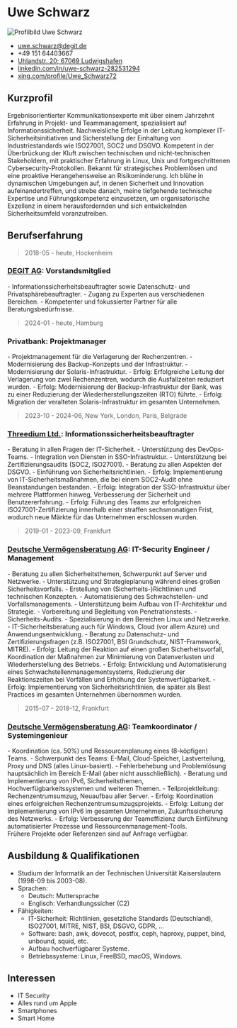 <div class="profile">

# Uwe Schwarz

![Profilbild Uwe Schwarz](pics/foto.jpg)

- <i class="fa-solid fa-envelope"></i> [uwe.schwarz@degit.de](mailto:uwe.schwarz@degit.de)
- <i class="fa-solid fa-phone"></i> +49 151 64403667
- <i class="fa-solid fa-location-dot"></i> [Uhlandstr. 20; 67069 Ludwigshafen](https://osm.org/go/0Da~K0Gho?way=377723173)
- <i class="fa-brands fa-linkedin-in"></i> [linkedin.com/in/uwe-schwarz-282531294](https://www.linkedin.com/in/uwe-schwarz-282531294/)
- <i class="fa-brands fa-xing"></i> [xing.com/profile/Uwe_Schwarz72](https://www.xing.com/profile/Uwe_Schwarz72)

</div>

## Kurzprofil

Ergebnisorientierter Kommunikationsexperte mit über einem Jahrzehnt Erfahrung in Projekt- und Teammanagement, spezialisiert auf Informationssicherheit. Nachweisliche Erfolge in der Leitung komplexer IT-Sicherheitsinitiativen und Sicherstellung der Einhaltung von Industriestandards wie ISO27001, SOC2 und DSGVO. Kompetent in der Überbrückung der Kluft zwischen technischen und nicht-technischen Stakeholdern, mit praktischer Erfahrung in Linux, Unix und fortgeschrittenen Cybersecurity-Protokollen. Bekannt für strategisches Problemlösen und eine proaktive Herangehensweise an Risikominderung. Ich blühe in dynamischen Umgebungen auf, in denen Sicherheit und Innovation aufeinandertreffen, und strebe danach, meine tiefgehende technische Expertise und Führungskompetenz einzusetzen, um organisatorische Exzellenz in einem herausfordernden und sich entwickelnden Sicherheitsumfeld voranzutreiben.

## Berufserfahrung

<!-- Start of block -->
> 2018-05 - heute, Hockenheim

### [DEGIT AG](https://degit.de/): Vorstandsmitglied

<div class="worklist" style="background-image: url(pics/degit.png);">
- Informationssicherheitsbeauftragter sowie Datenschutz- und Privatsphärebeauftragter.
- Zugang zu Experten aus verschiedenen Bereichen.
- Kompetenter und fokussierter Partner für alle Beratungsbedürfnisse.
</div>
<!-- End of block -->

<!-- Start of block -->
> 2024-01 - heute, Hamburg

### Privatbank: Projektmanager

<div class="worklist">
- Projektmanagement für die Verlagerung der Rechenzentren.
- Modernisierung des Backup-Konzepts und der Infrastruktur.
- Modernisierung der Solaris-Infrastruktur.
- <span custom-style="achievement" class="achievement">Erfolg:</span> Erfolgreiche Leitung der Verlagerung von zwei Rechenzentren, wodurch die Ausfallzeiten reduziert wurden.
- <span custom-style="achievement" class="achievement">Erfolg:</span> Modernisierung der Backup-Infrastruktur der Bank, was zu einer Reduzierung der Wiederherstellungszeiten (RTO) führte.
- <span custom-style="achievement" class="achievement">Erfolg:</span> Migration der veralteten Solaris-Infrastruktur im gesamten Unternehmen.
</div>
<!-- End of block -->

<div class="pagebreak"></div>

<!-- Start of block -->
> 2023-10 - 2024-06, New York, London, Paris, Belgrade

### [Threedium Ltd.](https://threedium.io/): Informationssicherheitsbeauftragter

<div class="worklist" style="background-image: url(pics/threedium.svg);">
- Beratung in allen Fragen der IT-Sicherheit.
- Unterstützung des DevOps-Teams.
- Integration von Diensten in SSO-Infrastruktur.
- Unterstützung bei Zertifizierungsaudits (SOC2, ISO27001).
- Beratung zu allen Aspekten der DSGVO.
- Einführung von Sicherheitsrichtlinien.
- <span custom-style="achievement" class="achievement">Erfolg:</span> Implementierung von IT-Sicherheitsmaßnahmen, die bei einem SOC2-Audit ohne Beanstandungen bestanden.
- <span custom-style="achievement" class="achievement">Erfolg:</span> Integration der SSO-Infrastruktur über mehrere Plattformen hinweg, Verbesserung der Sicherheit und Benutzererfahrung.
- <span custom-style="achievement" class="achievement">Erfolg:</span> Führung des Teams zur erfolgreichen ISO27001-Zertifizierung innerhalb einer straffen sechsmonatigen Frist, wodurch neue Märkte für das Unternehmen erschlossen wurden.
</div>
<!-- End of block -->

<!-- Start of block -->
> 2019-01 - 2023-09, Frankfurt

### [Deutsche Vermögensberatung AG](https://dvag.de/): IT-Security Engineer / Management

<div class="worklist" style="background-image: url(pics/dvag.svg);">
- Beratung zu allen Sicherheitsthemen, Schwerpunkt auf Server und Netzwerke.
- Unterstützung und Strategieplanung während eines großen Sicherheitsvorfalls.
- Erstellung von (Sicherheits-)Richtlinien und technischen Konzepten.
- Automatisierung des Schwachstellen- und Vorfallsmanagements.
- Unterstützung beim Aufbau von IT-Architektur und Strategie.
- Vorbereitung und Begleitung von Penetrationstests.
- Sicherheits-Audits.
- Spezialisierung in den Bereichen Linux und Netzwerke.
- IT-Sicherheitsberatung auch für Windows, Cloud (vor allem Azure) und Anwendungsentwicklung.
- Beratung zu Datenschutz- und Zertifizierungsfragen (z.B. ISO27001, BSI Grundschutz, NIST-Framework, MITRE).
- <span custom-style="achievement" class="achievement">Erfolg:</span> Leitung der Reaktion auf einen großen Sicherheitsvorfall, Koordination der Maßnahmen zur Minimierung von Datenverlusten und Wiederherstellung des Betriebs.
- <span custom-style="achievement" class="achievement">Erfolg:</span> Entwicklung und Automatisierung eines Schwachstellenmanagementsystems, Reduzierung der Reaktionszeiten bei Vorfällen und Erhöhung der Systemverfügbarkeit.
- <span custom-style="achievement" class="achievement">Erfolg:</span> Implementierung von Sicherheitsrichtlinien, die später als Best Practices im gesamten Unternehmen übernommen wurden.
</div>
<!-- End of block -->

<div class="pagebreak"></div>

<!-- Start of block -->
> 2015-07 - 2018-12, Frankfurt

### [Deutsche Vermögensberatung AG](https://dvag.de/): Teamkoordinator / Systemingenieur

<div class="worklist" style="background-image: url(pics/dvag.svg);">
- Koordination (ca. 50%) und Ressourcenplanung eines (8-köpfigen) Teams.
- Schwerpunkt des Teams: E-Mail, Cloud-Speicher, Lastverteilung, Proxy und DNS (alles Linux-basiert).
- Fehlerbehebung und Problemlösung hauptsächlich im Bereich E-Mail (aber nicht ausschließlich).
- Beratung und Implementierung von IPv6, Sicherheitsthemen, Hochverfügbarkeitssystemen und weiteren Themen.
- Teilprojektleitung: Rechenzentrumsumzug, Neuaufbau aller Server.
- <span custom-style="achievement" class="achievement">Erfolg:</span> Koordination eines erfolgreichen Rechenzentrumsumzugsprojekts.
- <span custom-style="achievement" class="achievement">Erfolg:</span> Leitung der Implementierung von IPv6 im gesamten Unternehmen, Zukunftssicherung des Netzwerks.
- <span custom-style="achievement" class="achievement">Erfolg:</span> Verbesserung der Teameffizienz durch Einführung automatisierter Prozesse und Ressourcenmanagement-Tools.
</div>
<!-- End of block -->

<div custom-style="small" class="small">
Frühere Projekte oder Referenzen sind auf Anfrage verfügbar.
</div>

## Ausbildung & Qualifikationen

- Studium der Informatik an der Technischen Universität Kaiserslautern (1998-09 bis 2003-08).
- Sprachen:
    - Deutsch: Muttersprache
    - Englisch: Verhandlungssicher (C2)
- Fähigkeiten:
    - IT-Sicherheit: Richtlinien, gesetzliche Standards (Deutschland), ISO27001, MITRE, NIST, BSI, DSGVO, GDPR, …
    - Software: bash, awk, dovecot, postfix, ceph, haproxy, puppet, bind, unbound, squid, etc.
    - Aufbau hochverfügbarer Systeme.
    - Betriebssysteme: Linux, FreeBSD, macOS, Windows.

## Interessen

- IT Security
- Alles rund um Apple
- Smartphones
- Smart Home

